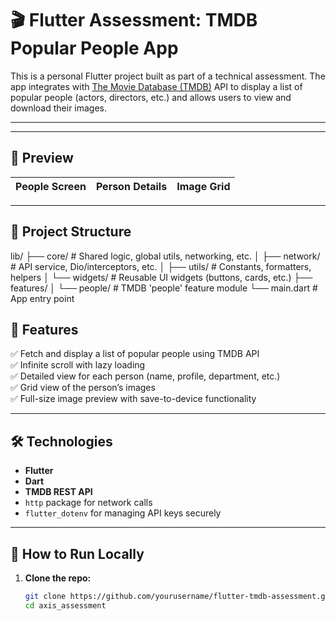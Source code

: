 # 🎬 Flutter Assessment: TMDB Popular People App

This is a personal Flutter project built as part of a technical assessment. 
The app integrates with [The Movie Database (TMDB)](https://www.themoviedb.org/)
API to display a list of popular people (actors, directors, etc.) and allows users to view and download their images.

---


---

## 📸 Preview

| People Screen | Person Details | Image Grid |
|---------------|----------------|------------|


---

## 📁 Project Structure


lib/
├── core/              # Shared logic, global utils, networking, etc.
│   ├── network/       # API service, Dio/interceptors, etc.
│   ├── utils/         # Constants, formatters, helpers
│   └── widgets/       # Reusable UI widgets (buttons, cards, etc.)
├── features/
│   └── people/        # TMDB 'people' feature module
└── main.dart          # App entry point


## 📱 Features

✅ Fetch and display a list of popular people using TMDB API  
✅ Infinite scroll with lazy loading  
✅ Detailed view for each person (name, profile, department, etc.)  
✅ Grid view of the person’s images  
✅ Full-size image preview with save-to-device functionality

---

## 🛠️ Technologies

- **Flutter**
- **Dart**
- **TMDB REST API**
- `http` package for network calls
- `flutter_dotenv` for managing API keys securely

---

## 🧪 How to Run Locally

1. **Clone the repo:**
   ```bash
   git clone https://github.com/yourusername/flutter-tmdb-assessment.git
   cd axis_assessment
